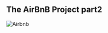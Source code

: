 ## The AirBnB Project part2
![Airbnb](https://github.com/OILEGA/AirBnB_clone_v2/assets/117779858/e5681571-759f-435a-b592-2d93a2504eb9)


